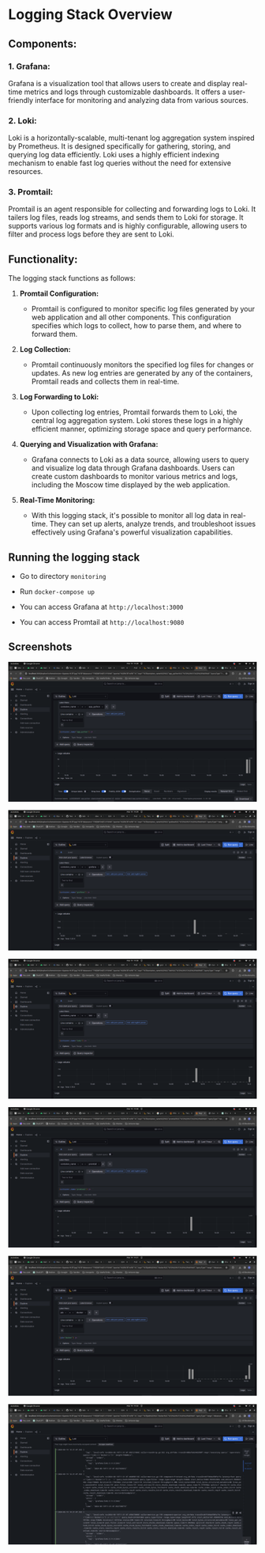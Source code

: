 # Logging Stack Overview

## Components:

### 1. Grafana:
Grafana is a visualization tool that allows users to create and display real-time metrics and logs through customizable dashboards. It offers a user-friendly interface for monitoring and analyzing data from various sources.

### 2. Loki:
Loki is a horizontally-scalable, multi-tenant log aggregation system inspired by Prometheus. It is designed specifically for gathering, storing, and querying log data efficiently. Loki uses a highly efficient indexing mechanism to enable fast log queries without the need for extensive resources.

### 3. Promtail:
Promtail is an agent responsible for collecting and forwarding logs to Loki. It tailers log files, reads log streams, and sends them to Loki for storage. It supports various log formats and is highly configurable, allowing users to filter and process logs before they are sent to Loki.

## Functionality:

The logging stack functions as follows:

1. **Promtail Configuration:**
    - Promtail is configured to monitor specific log files generated by your web application and all other components. This configuration specifies which logs to collect, how to parse them, and where to forward them.
  
2. **Log Collection:**
    - Promtail continuously monitors the specified log files for changes or updates. As new log entries are generated by any of the containers, Promtail reads and collects them in real-time.
  
3. **Log Forwarding to Loki:**
    - Upon collecting log entries, Promtail forwards them to Loki, the central log aggregation system. Loki stores these logs in a highly efficient manner, optimizing storage space and query performance.
  
4. **Querying and Visualization with Grafana:**
    - Grafana connects to Loki as a data source, allowing users to query and visualize log data through Grafana dashboards. Users can create custom dashboards to monitor various metrics and logs, including the Moscow time displayed by the web application.

5. **Real-Time Monitoring:**
    - With this logging stack, it's possible to monitor all log data in real-time. They can set up alerts, analyze trends, and troubleshoot issues effectively using Grafana's powerful visualization capabilities.

## Running the logging stack

- Go to directory `monitoring`

- Run `docker-compose up`

- You can access Grafana at `http://localhost:3000`

- You can access Promtail at `http://localhost:9080`

## Screenshots

![App Python](res/app_python.png)

![Grafana](res/grafana.png)

![Loki](res/loki.png)

![Promtail](res/promtail.png)

![All (1)](res/all1.png)

![All (2)](res/all2.png)
